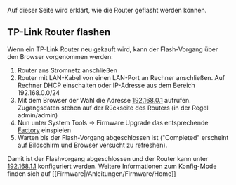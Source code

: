 Auf dieser Seite wird erklärt, wie die Router geflasht werden können.

## TP-Link Router flashen

Wenn ein TP-Link Router neu gekauft wird, kann der Flash-Vorgang über den Browser vorgenommen werden:

1. Router ans Stromnetz anschließen
2. Router mit LAN-Kabel von einen LAN-Port an Rechner anschließen. Auf Rechner DHCP einschalten oder IP-Adresse aus dem Bereich 192.168.0.0/24
3. Mit dem Browser der Wahl die Adresse [192.168.0.1](http://192.168.0.1) aufrufen. Zugangsdaten stehen auf der Rückseite des Routers (in der Regel admin/admin)
4. Nun unter System Tools -> Firmware Upgrade das entsprechende [Factory](http://downloads.bremen.freifunk.net/firmware/stable/factory/) einspielen
5. Warten bis der Flash-Vorgang abgeschlossen ist ("Completed" erscheint auf Bildschirm und Browser versucht zu refreshen).

Damit ist der Flashvorgang abgeschlossen und der Router kann unter [192.168.1.1](http://192.168.1.1) konfiguriert werden. Weitere Informationen zum Konfig-Mode finden sich auf [[Firmware|/Anleitungen/Firmware/Home]] 

